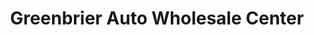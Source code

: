 ---
title: "Greenbrier Auto Wholesale Center"
url: /chesapeake/greenbrier-auto-wholesale-center/
shop: car
---